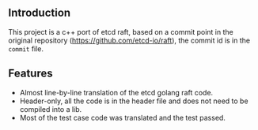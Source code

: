 ## Introduction

This project is a c++ port of etcd raft, based on a commit point in the original repository (https://github.com/etcd-io/raft), the commit id is in the `commit` file.

## Features

* Almost line-by-line translation of the etcd golang raft code.
* Header-only, all the code is in the header file and does not need to be compiled into a lib.
* Most of the test case code was translated and the test passed.